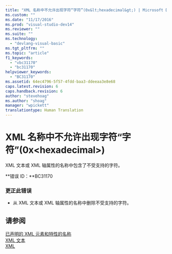 ```yaml
---
title: "XML 名称中不允许出现字符“字符”(0x&lt;hexadecimal&gt;) | Microsoft Docs"
ms.custom: ""
ms.date: "11/17/2016"
ms.prod: "visual-studio-dev14"
ms.reviewer: ""
ms.suite: ""
ms.technology: 
  - "devlang-visual-basic"
ms.tgt_pltfrm: ""
ms.topic: "article"
f1_keywords: 
  - "vbc31170"
  - "bc31170"
helpviewer_keywords: 
  - "BC31170"
ms.assetid: 64ec4796-5f57-4fdd-baa3-ddeeaa3e8e68
caps.latest.revision: 6
caps.handback.revision: 6
author: "stevehoag"
ms.author: "shoag"
manager: "wpickett"
translationtype: Human Translation
---
```

# XML 名称中不允许出现字符“字符”(0x&lt;hexadecimal&gt;)
XML 文本或 XML 轴属性的名称中包含了不受支持的字符。  
  
 **错误 ID：**BC31170  
  
### 更正此错误  
  
-   从 XML 文本或 XML 轴属性的名称中删除不受支持的字符。  
  
## 请参阅  
 [已声明的 XML 元素和特性的名称](../../visual-basic/programming-guide/language-features/xml/names-of-declared-xml-elements-and-attributes.md)   
 [XML 文本](../../visual-basic/language-reference/xml-literals/index.md)   
 [XML](../../visual-basic/programming-guide/language-features/xml/index.md)